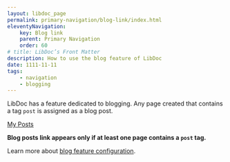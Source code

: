 ```yaml
---
layout: libdoc_page
permalink: primary-navigation/blog-link/index.html
eleventyNavigation:
    key: Blog link
    parent: Primary Navigation
    order: 60
# title: LibDoc’s Front Matter 
description: How to use the blog feature of LibDoc
date: 1111-11-11
tags:
    - navigation
    - blogging
---
```


LibDoc has a feature dedicated to blogging. Any page created that contains a tag `post` is assigned as a blog post. 

<div class="pe-none">
    <a  href="/posts/"
        class="d-flex ai-center | pt-5 pb-5 pl-3 | fvs-wght-500 fs-4 td-none | bc-neutral-100 btwidth-1 btstyle-dashed bcolor-neutral-500 cur-pointer"
        style="max-width: var(--ita-widths-sidebar)">
        <span class="d-flex ai-center gap-2 | lsp-2">
            <span class="icon-tag-simple | fs-6 | c-primary-500"></span>
            <span style="color: var(--ita-colors-neutral-900)">My Posts</span>
        </span>
    </a>
</div>

**Blog posts link appears only if at least one page contains a `post` tag.**

Learn more about [blog feature configuration](/content/configuration/blog.md).

